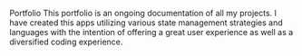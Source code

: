 Portfolio
This portfolio is an ongoing documentation of all my projects. I have created this apps utilizing various state management strategies and languages with the intention of offering a great user experience as well as a diversified coding experience.